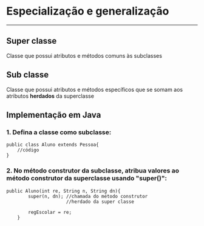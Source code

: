 # Especialização e generalização
---

## Super classe
Classe que possui atributos e métodos comuns às subclasses

## Sub classe
Classe que possui atributos e métodos específicos que se somam aos atributos **herdados** da superclasse

## Implementação em Java

### 1. Defina a classe como subclasse:
```
public class Aluno extends Pessoa{ 
    //código
}
```

### 2. No método construtor da subclasse, atribua valores ao método construtor da superclasse usando "super()":
```
public Aluno(int re, String n, String dn){
        super(n, dn); //chamada do método construtor
                      //herdado da super classe
                      
        regEscolar = re;
    }
```
